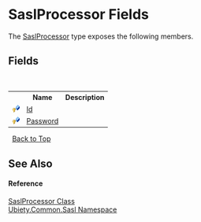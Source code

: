 # SaslProcessor Fields
 

The <a href="404d8bfd-4c20-8577-d111-2d3d0e27f300">SaslProcessor</a> type exposes the following members.


## Fields
&nbsp;<table><tr><th></th><th>Name</th><th>Description</th></tr><tr><td>![Protected field](media/protfield.gif "Protected field")</td><td><a href="7d4e707f-def5-5a40-7ed4-d2105a2b1e92">Id</a></td><td /></tr><tr><td>![Protected field](media/protfield.gif "Protected field")</td><td><a href="bce2ce0f-7a8c-29d2-d975-34ce2e65d6ea">Password</a></td><td /></tr></table>&nbsp;
<a href="#saslprocessor-fields">Back to Top</a>

## See Also


#### Reference
<a href="404d8bfd-4c20-8577-d111-2d3d0e27f300">SaslProcessor Class</a><br /><a href="cd4c5a69-1ab4-14a6-950f-4a758c4f8386">Ubiety.Common.Sasl Namespace</a><br />